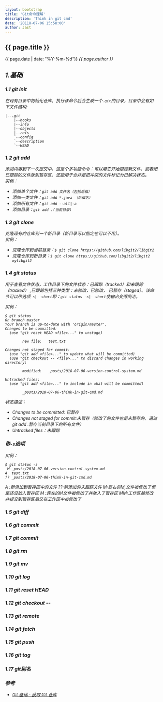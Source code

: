 ```yaml
---
layout: bootstrap
title: 'Git命令理解'
description: 'Think in git cmd'
date: '20118-07-06 15:58:00'
author: Jast
---
```

## {{ page.title }} 
<i class="far fa-clock"></i>{{ page.date | date: "%Y-%m-%d"}}  <i class="far fa-user">{{ page.author }}  

## 1.基础
### 1.1 git init
在现有目录中初始化仓库，执行该命令后会生成一个`.git`的目录，目录中会有如下文件结构:
```
|--.git
	|--hooks
	|--info
	|--objects
	|--refs
	`--config
	`--description
	`--HEAD
```

### 1.2 git add
添加内容到下一次提交中。这是个多功能命令：可以用它开始跟踪新文件，或者把已跟踪的文件放到暂存区，还能用于合并是把冲突的文件标记为已解决状态。  
实例：
- 添加单个文件：`git add 文件名（包括后缀）`
- 添加一类文件：`git add *.java （后缀名）`
- 添加所有文件：`git add --all|-a`
- 添加目录：`git add .(当前目录)`

### 1.3 git clone
克隆现有的仓库到一个新目录（新目录可以指定也可以不用）。  
实例：
- 克隆仓库到当前目录：`$ git clone https://github.com/libgit2/libgit2`
- 克隆仓库到新目录：`$ git clone https://github.com/libgit2/libgit2 mylibgit2`

### 1.4 git status
用于查看文件状态，工作目录下的文件状态：已跟踪（tracked）和未跟踪（tracked） ,已跟踪包括三种类型：未修改，已修改， 已暂存（staged）。该命令可以带选项`-s|--short`即：`git status -s|--short`使输出变得简洁。

实例： 
```
$ git status
On branch master
Your branch is up-to-date with 'origin/master'.
Changes to be committed:
  (use "git reset HEAD <file>..." to unstage)

        new file:   test.txt

Changes not staged for commit:
  (use "git add <file>..." to update what will be committed)
  (use "git checkout -- <file>..." to discard changes in working directory)

        modified:   _posts/2018-07-06-version-control-system.md

Untracked files:
  (use "git add <file>..." to include in what will be committed)

        _posts/2018-07-06-think-in-git-cmd.md

```
状态描述：
- Changes to be committed: 已暂存
- Changes not staged for commit:未暂存（修改了的文件也是未暂存的，通过git add .暂存当前目录下的所有文件）
- Untracked files：未跟踪
### 带`-s`选项
实例：  
```
$ git status -s
 M _posts/2018-07-06-version-control-system.md
A  test.txt
?? _posts/2018-07-06-think-in-git-cmd.md
```
A :新添加到暂存区中的文件
??:新添加的未跟踪文件
 M:靠右的M,文件被修改了但是还没放入暂存区
M :靠左的M文件被修改了并放入了暂存区
MM:工作区被修改并提交到暂存区后又在工作区中被修改了

### 1.5 git diff

### 1.6 git commit

### 1.7 git commit

### 1.8 git rm

### 1.9 git mv

### 1.10 git log

### 1.11 git reset HEAD

### 1.12 git checkout -- 

### 1.13 git remote

### 1.14 git fetch

### 1.15 git push

### 1.16 git tag

### 1.17 git别名

### 参考
- [Git 基础 - 获取 Git 仓库](https://git-scm.com/book/zh/v2/Git-%E5%9F%BA%E7%A1%80-%E8%8E%B7%E5%8F%96-Git-%E4%BB%93%E5%BA%93)

## 
